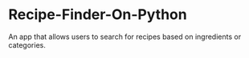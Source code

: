 # Recipe-Finder-On-Python
An app that allows users to search for recipes based on ingredients or categories.
